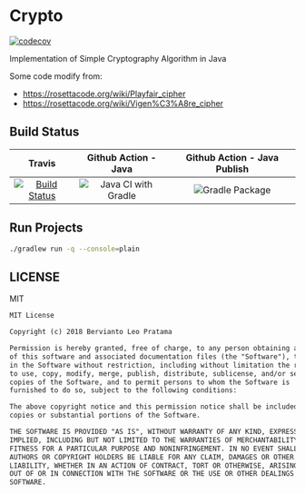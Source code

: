 # Crypto

[![codecov](https://codecov.io/gh/berv-uni-project/Crypto/branch/master/graph/badge.svg)](https://codecov.io/gh/berv-uni-project/Crypto)

Implementation of Simple Cryptography Algorithm in Java

Some code modify from:

* https://rosettacode.org/wiki/Playfair_cipher
* https://rosettacode.org/wiki/Vigen%C3%A8re_cipher

## Build Status

| Travis | Github Action - Java | Github Action - Java Publish |
|:------:|:--------------------:|:----------------------------:|
| [![Build Status](https://travis-ci.com/berv-uni-project/Crypto.svg?branch=master)](https://travis-ci.com/berv-uni-project/Crypto) | ![Java CI with Gradle](https://github.com/berv-uni-project/Crypto/workflows/Java%20CI%20with%20Gradle/badge.svg) | ![Gradle Package](https://github.com/berv-uni-project/Crypto/workflows/Gradle%20Package/badge.svg) |

## Run Projects

```bash
./gradlew run -q --console=plain
```


## LICENSE

MIT

```markdown
MIT License

Copyright (c) 2018 Bervianto Leo Pratama

Permission is hereby granted, free of charge, to any person obtaining a copy
of this software and associated documentation files (the "Software"), to deal
in the Software without restriction, including without limitation the rights
to use, copy, modify, merge, publish, distribute, sublicense, and/or sell
copies of the Software, and to permit persons to whom the Software is
furnished to do so, subject to the following conditions:

The above copyright notice and this permission notice shall be included in all
copies or substantial portions of the Software.

THE SOFTWARE IS PROVIDED "AS IS", WITHOUT WARRANTY OF ANY KIND, EXPRESS OR
IMPLIED, INCLUDING BUT NOT LIMITED TO THE WARRANTIES OF MERCHANTABILITY,
FITNESS FOR A PARTICULAR PURPOSE AND NONINFRINGEMENT. IN NO EVENT SHALL THE
AUTHORS OR COPYRIGHT HOLDERS BE LIABLE FOR ANY CLAIM, DAMAGES OR OTHER
LIABILITY, WHETHER IN AN ACTION OF CONTRACT, TORT OR OTHERWISE, ARISING FROM,
OUT OF OR IN CONNECTION WITH THE SOFTWARE OR THE USE OR OTHER DEALINGS IN THE
SOFTWARE.

```